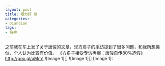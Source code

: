 ```yaml
---
layout: post
title: 眼力好 续
categories:
- Diandian
tags:
- 精神, 
---
```

之前我在车上发了关于唐骏的文章，现方舟子的采访提到了很多问题，和我所想类似，个人认为比较有价值。 《方舟子接受专访再爆：唐骏自传80%造假》http://goo.gl/uMm1 !\[Image 1\]\[\] !\[Image 1\]\[\] \[Image 1\]:
